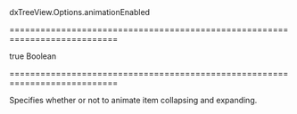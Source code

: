<!--id-->dxTreeView.Options.animationEnabled<!--/id-->
===========================================================================
<!--default-->true<!--/default-->
<!--type-->Boolean<!--/type-->
===========================================================================

<!--shortDescription-->
Specifies whether or not to animate item collapsing and expanding.
<!--/shortDescription-->

<!--fullDescription-->

<!--/fullDescription-->